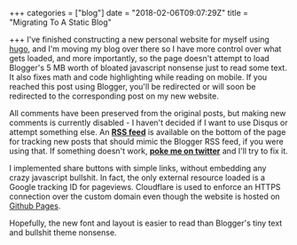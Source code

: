 +++
categories = ["blog"]
date = "2018-02-06T09:07:29Z"
title = "Migrating To A Static Blog"

+++
I've finished constructing a new personal website for myself using [hugo](https://gohugo.io/), and I'm moving my blog over there so I have more control over what gets loaded, and more importantly, so the page doesn't attempt to load Blogger's 5 MB worth of bloated javascript nonsense just to read some text. It also fixes math and code highlighting while reading on mobile. If you reached this post using Blogger, you'll be redirected or will soon be redirected to the corresponding post on my new website. 

All comments have been preserved from the original posts, but making new comments is currently disabled - I haven't decided if I want to use Disqus or attempt something else. An [**RSS feed**](https://blackhole12.com/index.xml) is available on the bottom of the page for tracking new posts that should mimic the Blogger RSS feed, if you were using that. If something doesn't work, [**poke me on twitter**](https://twitter.com/blackhole0173) and I'll try to fix it.

I implemented share buttons with simple links, without embedding any crazy javascript bullshit. In fact, the only external resource loaded is a Google tracking ID for pageviews. Cloudflare is used to enforce an HTTPS connection over the custom domain even though the website is hosted on [Github Pages](https://github.com/blackhole12/blackhole12.github.io).

Hopefully, the new font and layout is easier to read than Blogger's tiny text and bullshit theme nonsense.